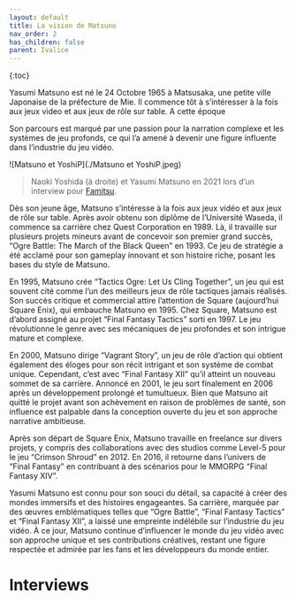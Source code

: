 ```yaml
---
layout: default
title: La vision de Matsuno
nav_order: 2
has_children: false
parent: Ivalice
---
```

{:toc}

Yasumi Matsuno est né le 24 Octobre 1965 à Matsusaka, une petite ville Japonaise de la préfecture de Mie. Il commence tôt à s’intéresser à la fois aux jeux video et aux jeux de rôle sur table. A cette époque 

Son parcours est marqué par une passion pour la narration complexe et les systèmes de jeu profonds, ce qui l’a amené à devenir une figure influente dans l’industrie du jeu vidéo.

![Matsuno et YoshiP](./Matsuno et YoshiP.jpeg)
> Naoki Yoshida (à droite) et Yasumi Matsuno en 2021 lors d’un interview pour [Famitsu](https://www.famitsu.com/news/202109/27234807.html). 

Dès son jeune âge, Matsuno s’intéresse à la fois aux jeux vidéo et aux jeux de rôle sur table. Après avoir obtenu son diplôme de l’Université Waseda, il commence sa carrière chez Quest Corporation en 1989. Là, il travaille sur plusieurs projets mineurs avant de concevoir son premier grand succès, “Ogre Battle: The March of the Black Queen” en 1993. Ce jeu de stratégie a été acclamé pour son gameplay innovant et son histoire riche, posant les bases du style de Matsuno.

En 1995, Matsuno crée “Tactics Ogre: Let Us Cling Together”, un jeu qui est souvent cité comme l’un des meilleurs jeux de rôle tactiques jamais réalisés. Son succès critique et commercial attire l’attention de Square (aujourd’hui Square Enix), qui embauche Matsuno en 1995. Chez Square, Matsuno est d’abord assigné au projet “Final Fantasy Tactics” sorti en 1997. Le jeu révolutionne le genre avec ses mécaniques de jeu profondes et son intrigue mature et complexe.

En 2000, Matsuno dirige “Vagrant Story”, un jeu de rôle d’action qui obtient également des éloges pour son récit intrigant et son système de combat unique. Cependant, c’est avec “Final Fantasy XII” qu’il atteint un nouveau sommet de sa carrière. Annoncé en 2001, le jeu sort finalement en 2006 après un développement prolongé et tumultueux. Bien que Matsuno ait quitté le projet avant son achèvement en raison de problèmes de santé, son influence est palpable dans la conception ouverte du jeu et son approche narrative ambitieuse.

Après son départ de Square Enix, Matsuno travaille en freelance sur divers projets, y compris des collaborations avec des studios comme Level-5 pour le jeu “Crimson Shroud” en 2012. En 2016, il retourne dans l’univers de “Final Fantasy” en contribuant à des scénarios pour le MMORPG “Final Fantasy XIV”.

Yasumi Matsuno est connu pour son souci du détail, sa capacité à créer des mondes immersifs et des histoires engageantes. Sa carrière, marquée par des œuvres emblématiques telles que “Ogre Battle”, “Final Fantasy Tactics” et “Final Fantasy XII”, a laissé une empreinte indélébile sur l’industrie du jeu vidéo. À ce jour, Matsuno continue d’influencer le monde du jeu vidéo avec son approche unique et ses contributions créatives, restant une figure respectée et admirée par les fans et les développeurs du monde entier.

# Interviews
